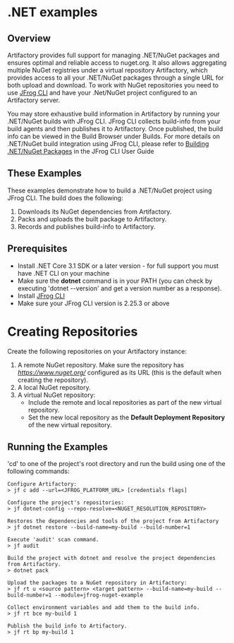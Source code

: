 # .NET examples

## Overview
Artifactory provides full support for managing .NET/NuGet packages and ensures optimal and reliable access to nuget.org. It also allows aggregating multiple NuGet registries under a virtual repository Artifactory, which provides access to all your .NET/NuGet packages through a single URL for both upload and download.
To work with NuGet repositories you need to use [JFrog CLI](https://www.jfrog.com/confluence/display/CLI/CLI+for+JFrog+Artifactory) and have your .Net/NuGet project configured to an Artifactory server.

You may store exhaustive build information in Artifactory by running your .NET/NuGet builds with JFrog CLI. JFrog CLI collects build-info from your build agents and then publishes it to Artifactory. Once published, the build info can be viewed in the Build Browser under Builds. For more details on .NET/NuGet build integration using JFrog CLI, please refer to [Building .NET/NuGet Packages](https://jfrog.com/help/r/jfrog-cli/building-nuget-packages) in the JFrog CLI User Guide

## These Examples 
These examples demonstrate how to build a .NET/NuGet project using JFrog CLI. The build does the following:

1. Downloads its NuGet dependencies from Artifactory.
2. Packs and uploads the built package to Artifactory.
3. Records and publishes build-info to Artifactory.

## Prerequisites
* Install .NET Core 3.1 SDK or a later version - for full support you must have .NET CLI on your machine
* Make sure the **dotnet** command is in your PATH (you can check by executing 'dotnet --version' and get a version number as a response).
* Install [JFrog CLI](https://jfrog.com/getcli/)
* Make sure your JFrog CLI version is 2.25.3 or above

# Creating Repositories
Create the following repositories on your Artifactory instance:

1. A remote NuGet repository. Make sure the repository has *https://www.nuget.org/* configured as its URL (this is the default when creating the repository).
2. A local NuGet repository.
3. A virtual NuGet repository:
    - Include the remote and local repositories as part of the new virtual repository.
    - Set the new local repository as the **Default Deployment Repository** of the new virtual repository.

## Running the Examples
'cd' to one of the project's root directory and run the build using one of the following commands:

```console
Configure Artifactory:
> jf c add --url=<JFROG_PLATFORM_URL> [credentials flags]

Configure the project's repositories:
> jf dotnet-config --repo-resolve=<NUGET_RESOLUTION_REPOSITORY>

Restores the dependencies and tools of the project from Artifactory
> jf dotnet restore --build-name=my-build --build-number=1

Execute 'audit' scan command.
> jf audit

Build the project with dotnet and resolve the project dependencies from Artifactory.
> dotnet pack

Upload the packages to a NuGet repository in Artifactory:
> jf rt u <source pattern> <target pattern> --build-name=my-build --build-number=1 --module=jfrog-nuget-example

Collect environment variables and add them to the build info.
> jf rt bce my-build 1

Publish the build info to Artifactory.
> jf rt bp my-build 1
```
